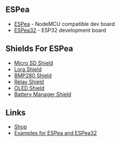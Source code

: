 ## ESPea

  - [ESPea](ESPea.md) - NodeMCU compatible dev board
  - [ESPea32](ESPea32.md) - ESP32 development board

## Shields For ESPea

  - [Micro SD Shield](ESPea_Micro_SD_Shield.md)
  - [Lora Shield](ESPea_Lora_Shield.md)
  - [BMP280 Shield](ESPea_BMP280_Shield.md)
  - [Relay Shield](ESPea_Relay_Shield.md)
  - [OLED Shield](ESPea_OLED_Shield.md)
  - [Battery Manager Shield](ESPea_Battery_Shield.md)

## Links

  - [Shop](https://blog.aprbrother.com/product-tag/espea)
  - [Examples for ESPea and ESPea32](https://github.com/AprilBrother/ESPea-Examples)

